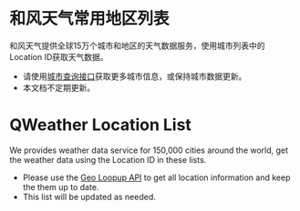 # 和风天气常用地区列表 

和风天气提供全球15万个城市和地区的天气数据服务，使用城市列表中的Location ID获取天气数据。

- 请使用[城市查询接口](https://dev.qweather.com/docs/api/geo)获取更多城市信息，或保持城市数据更新。
- 本文档不定期更新。

# QWeather Location List

We provides weather data service for 150,000 cities around the world, get the weather data using the Location ID in these lists.

- Please use the [Geo Loopup API](https://dev.qweather.com/docs/api/geo) to get all location information and keep the them up to date.
- This list will be updated as needed.